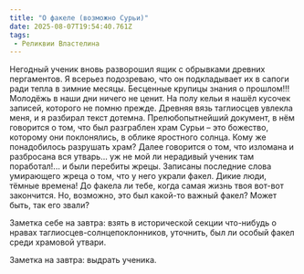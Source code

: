```yaml
---
title: "О факеле (возможно Сурьи)"
date: 2025-08-07T19:54:40.761Z
tags:
 - Реликвии Властелина
---
```


Негодный ученик вновь разворошил ящик с обрывками древних пергаментов. Я
всерьез подозреваю, что он подкладывает их в сапоги ради тепла в зимние
месяцы. Бесценные крупицы знания о прошлом!!! Молодёжь в наши дни ничего
не ценит. На полу кельи я нашёл кусочек записей, которого не помню
прежде. Древняя вязь таглиосцев увлекла меня, и я разбирал текст
дотемна. Прелюбопытнейший документ, в нём говорится о том, что был
разграблен храм Сурьи – это божество, которому они поклонялись, в облике
яростного солнца. Кому же понадобилось разрушать храм? Далее говорится о
том, что изломана и разбросана вся утварь… уж не мой ли нерадивый ученик
там поработал!... и были перебиты жрецы. Записаны последние слова
умирающего жреца о том, что у него украли факел. Дикие люди, тёмные
времена! До факела ли тебе, когда самая жизнь твоя вот-вот закончится.
Но, возможно, это был какой-то важный факел? Может быть, так его звали?

Заметка себе на завтра: взять в исторической секции что-нибудь о нравах
таглиосцев-солнцепоклонников, уточнить, был ли особый факел среди
храмовой утвари.

Заметка на завтра: выдрать ученика.
